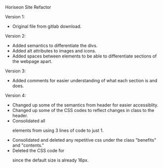 Horiseon Site Refactor

Version 1:

- Original file from gitlab download.

Version 2:

- Added semantics to differentiate the divs.
- Added alt attributes to images and icons.
- Added spaces between elements to be able to differentiate sections of the webpage apart.

Version 3:

- Added comments for easier understanding of what each section is and does.

Version 4:

- Changed up some of the semantics from header for easier accessiblity.
- Changed up some of the CSS codes to reflect changes in class to the header.
- Consolidated all <p> elements from using 3 lines of code to just 1.
- Consolidated and deleted any repetitive css under the class "benefits" and "contents."
- Deleted the CSS code for <p> since the default size is already 16px.
